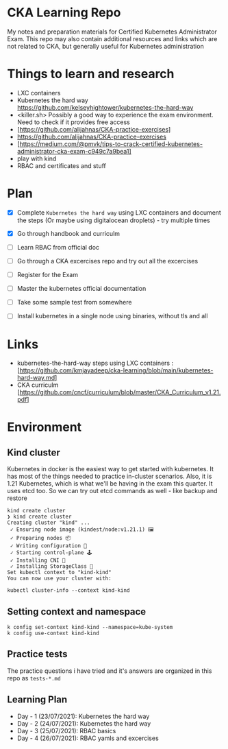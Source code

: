 # CKA Learning Repo

My notes and preparation materials for Certified Kubernetes Administrator Exam. This repo may also contain additional resources and links which are not related to CKA, but generally useful for Kubernetes administration

# Things to learn and research

* LXC containers
* Kubernetes the hard way <https://github.com/kelseyhightower/kubernetes-the-hard-way>
* <killer.sh> Possibly a good way to experience the exam environment. Need to check if it provides free access
* [https://github.com/alijahnas/CKA-practice-exercises]
* <https://github.com/alijahnas/CKA-practice-exercises>
* [https://medium.com/@pmvk/tips-to-crack-certified-kubernetes-administrator-cka-exam-c949c7a9bea1]
* play with kind
* RBAC and certificates and stuff

# Plan

- [x] Complete `Kubernetes the hard way` using LXC containers and document the steps (Or maybe using digitalocean droplets) - try multiple times
- [x] Go through handbook and curriculm
- [ ] Learn RBAC from official doc
- [ ] Go through a CKA excercises repo and try out all the excercises
- [ ] Register for the Exam
- [ ] Master the kubernetes official documentation
- [ ] Take some sample test from somewhere
- [ ] Install kubernetes in a single node using binaries, without tls and all


# Links

* kubernetes-the-hard-way steps using LXC containers : [https://github.com/kmjayadeep/cka-learning/blob/main/kubernetes-hard-way.md]
* CKA curriculm [https://github.com/cncf/curriculum/blob/master/CKA_Curriculum_v1.21.pdf]

# Environment

## Kind cluster

Kubernetes in docker is the easiest way to get started with kubernetes. It has most of the things needed to practice in-cluster scenarios.
Also, it is 1.21 Kubernetes, which is what we'll be having in the exam this quarter. It uses etcd too. So  we can try out etcd commands as well - like backup and restore


```
kind create cluster
❯ kind create cluster
Creating cluster "kind" ...
 ✓ Ensuring node image (kindest/node:v1.21.1) 🖼
 ✓ Preparing nodes 📦  
 ✓ Writing configuration 📜 
 ✓ Starting control-plane 🕹️ 
 ✓ Installing CNI 🔌 
 ✓ Installing StorageClass 💾 
Set kubectl context to "kind-kind"
You can now use your cluster with:

kubectl cluster-info --context kind-kind
```

## Setting context and namespace

```
k config set-context kind-kind --namespace=kube-system
k config use-context kind-kind
```

## Practice tests

The practice questions i have tried and it's answers are organized in this repo as `tests-*.md`


## Learning Plan

* Day - 1 (23/07/2021): Kubernetes the hard way
* Day - 2 (24/07/2021): Kubernetes the hard way
* Day - 3 (25/07/2021): RBAC basics
* Day - 4 (26/07/2021): RBAC yamls and excercises
